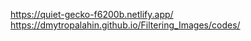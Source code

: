 https://quiet-gecko-f6200b.netlify.app/                                          
https://dmytropalahin.github.io/Filtering_Images/codes/
